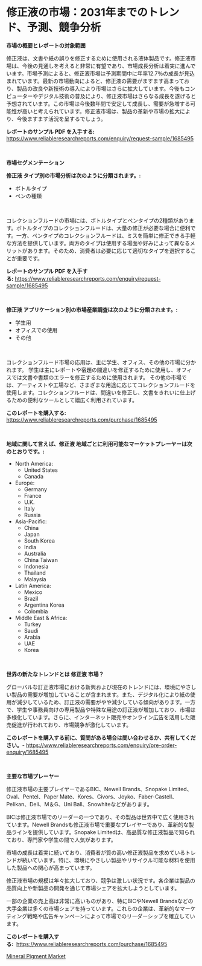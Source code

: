 <p><h1>修正液の市場：2031年までのトレンド、予測、競争分析</h1></p><p><strong>市場の概要とレポートの対象範囲</strong></p>
<p><p>修正液は、文書や紙の誤りを修正するために使用される液体製品です。修正液市場は、今後の見通しを考えると非常に有望であり、市場成長分析は着実に進んでいます。市場予測によると、修正液市場は予測期間中に年率12.7％の成長が見込まれています。最新の市場動向によると、修正液の需要がますます高まっており、製品の改良や新技術の導入により市場はさらに拡大しています。今後もコンピューターやデジタル技術の普及により、修正液市場はさらなる成長を遂げると予想されています。この市場は今後数年間で安定して成長し、需要が急増する可能性が高いと考えられています。修正液市場は、製品の革新や市場の拡大により、今後ますます活況を呈するでしょう。</p></p>
<p><strong>レポートのサンプル PDF を入手する:</strong> <a href="https://www.reliableresearchreports.com/enquiry/request-sample/1685495">https://www.reliableresearchreports.com/enquiry/request-sample/1685495</a></p>
<p>&nbsp;</p>
<p><strong>市場セグメンテーション</strong></p>
<p><strong>修正液 タイプ別の市場分析は次のように分類されます。:</strong></p>
<p><ul><li>ボトルタイプ</li><li>ペンの種類</li></ul></p>
<p>&nbsp;</p>
<p><p>コレクションフルードの市場には、ボトルタイプとペンタイプの2種類があります。ボトルタイプのコレクションフルードは、大量の修正が必要な場合に便利です。一方、ペンタイプのコレクションフルードは、ミスを簡単に修正できる手軽な方法を提供しています。両方のタイプは使用する場面や好みによって異なるメリットがあります。そのため、消費者は必要に応じて適切なタイプを選択することが重要です。</p></p>
<p><strong>レポートのサンプル PDF を入手する:</strong>&nbsp;<a href="https://www.reliableresearchreports.com/enquiry/request-sample/1685495">https://www.reliableresearchreports.com/enquiry/request-sample/1685495</a></p>
<p>&nbsp;</p>
<p><strong> 修正液 アプリケーション別の市場産業調査は次のように分類されます。:</strong></p>
<p><ul><li>学生用</li><li>オフィスでの使用</li><li>その他</li></ul></p>
<p>&nbsp;</p>
<p><p>コレクションフルード市場の応用は、主に学生、オフィス、その他の市場に分かれます。 学生は主にレポートや宿題の間違いを修正するために使用し、オフィスでは文書や書類のエラーを修正するために使用されます。 その他の市場では、アーティストや工場など、さまざまな用途に応じてコレクションフルードを使用します。コレクションフルードは、間違いを修正し、文書をきれいに仕上げるための便利なツールとして幅広く利用されています。</p></p>
<p><strong>このレポートを購入する:</strong>&nbsp; <a href="https://www.reliableresearchreports.com/purchase/1685495">https://www.reliableresearchreports.com/purchase/1685495</a></p>
<p>&nbsp;</p>
<p><strong>地域に関して言えば、修正液 地域ごとに利用可能なマーケットプレーヤーは次のとおりです。:</strong></p>
<p><ul>
    <li>
        North America:
        <ul>
            <li>United States</li>
            <li>Canada</li>
        </ul>
    </li>
    <li>
        Europe:
        <ul>
            <li>Germany</li>
            <li>France</li>
            <li>U.K.</li>
            <li>Italy</li>
            <li>Russia</li>
        </ul>
    </li>
    <li>
        Asia-Pacific:
        <ul>
            <li>China</li>
            <li>Japan</li>
            <li>South Korea</li>
            <li>India</li>
            <li>Australia</li>
            <li>China Taiwan</li>
            <li>Indonesia</li>
            <li>Thailand</li>
            <li>Malaysia</li>
        </ul>
    </li>
    <li>
        Latin America:
        <ul>
            <li>Mexico</li>
            <li>Brazil</li>
            <li>Argentina Korea</li>
            <li>Colombia</li>
        </ul>
    </li>
    <li>
        Middle East & Africa:
        <ul>
            <li>Turkey</li>
            <li>Saudi</li>
            <li>Arabia</li>
            <li>UAE</li>
            <li>Korea</li>
        </ul>
    </li>
    </ul></p>
<p>&nbsp;</p>
<p><strong>世界の新たなトレンドとは 修正液 市場？</strong></p>
<p><p>グローバルな訂正液市場における新興および現在のトレンドには、環境にやさしい製品の需要が増加していることが含まれます。また、デジタル化により紙の使用が減少しているため、訂正液の需要がやや減少している傾向があります。一方で、学生や事務員向けの専用製品や特殊な用途の訂正液が増加しており、市場は多様化しています。さらに、インターネット販売やオンライン広告を活用した販売促進が行われており、市場競争が激化しています。</p></p>
<p><strong>このレポートを購入する前に、質問がある場合は問い合わせるか、共有してください。</strong>- <a href="https://www.reliableresearchreports.com/enquiry/pre-order-enquiry/1685495">https://www.reliableresearchreports.com/enquiry/pre-order-enquiry/1685495</a></p>
<p>&nbsp;</p>
<p><strong>主要な市場プレーヤー</strong></p>
<p><p>修正液市場の主要プレイヤーであるBIC、Newell Brands、Snopake Limited、Oval、Pentel、Paper Mate、Kores、Civors、Joyko、Faber-Castell、Pelikan、Deli、M＆G、Uni Ball、Snowhiteなどがあります。</p><p>BICは修正液市場でのリーダーの一つであり、その製品は世界中で広く使用されています。Newell Brandsも修正液市場で重要なプレイヤーであり、革新的な製品ラインを提供しています。Snopake Limitedは、高品質な修正液製品で知られており、専門家や学生の間で人気があります。</p><p>市場の成長は着実に続いており、消費者が質の高い修正液製品を求めているトレンドが続いています。特に、環境にやさしい製品やリサイクル可能な材料を使用した製品への関心が高まっています。</p><p>修正液市場の規模は年々拡大しており、競争は激しい状況です。各企業は製品の品質向上や新製品の開発を通じて市場シェアを拡大しようとしています。</p><p>一部の企業の売上高は非常に高いものがあり、特にBICやNewell Brandsなどの大手企業は多くの市場シェアを持っています。これらの企業は、革新的なマーケティング戦略や広告キャンペーンによって市場でのリーダーシップを確立しています。</p></p>
<p><strong>このレポートを購入する:</strong>&nbsp;&nbsp;<a href="https://www.reliableresearchreports.com/purchase/1685495">https://www.reliableresearchreports.com/purchase/1685495</a></p>
<p><p><a href="https://github.com/Airanohannonzb68e5pb53oc1/Market-Research-Report-List-1/blob/main/mineral-pigment-market.md">Mineral Pigment Market</a></p></p>